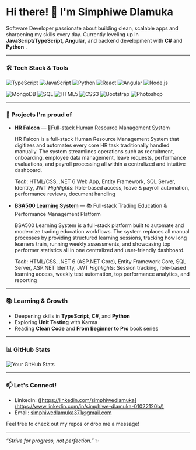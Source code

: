 # Hi there! 👋 I'm Simphiwe Dlamuka

Software Developer passionate about building clean, scalable apps and sharpening my skills every day. Currently leveling up in **JavaScript/TypeScript**, **Angular**, and backend development with **C#** and **Python** .

---

### 🛠️ Tech Stack & Tools
![TypeScript](https://img.shields.io/badge/TypeScript-3178C6?style=for-the-badge&logo=typescript&logoColor=white)
![JavaScript](https://img.shields.io/badge/JavaScript-F7DF1E?style=for-the-badge&logo=javascript&logoColor=black)
![Python](https://img.shields.io/badge/Python-3776AB?style=for-the-badge&logo=python&logoColor=white)
![React](https://img.shields.io/badge/React-61DAFB?style=for-the-badge&logo=react&logoColor=black)
![Angular](https://img.shields.io/badge/Angular-DD0031?style=for-the-badge&logo=angular&logoColor=white)
![Node.js](https://img.shields.io/badge/Node.js-339933?style=for-the-badge&logo=node.js&logoColor=white)

![MongoDB](https://img.shields.io/badge/MongoDB-47A248?style=for-the-badge&logo=mongodb&logoColor=white)
![SQL](https://img.shields.io/badge/SQL-003B57?style=for-the-badge&logo=sqlite&logoColor=white)
![HTML5](https://img.shields.io/badge/HTML5-E34F26?style=for-the-badge&logo=html5&logoColor=white)
![CSS3](https://img.shields.io/badge/CSS3-1572B6?style=for-the-badge&logo=css3&logoColor=white)
![Bootstrap](https://img.shields.io/badge/Bootstrap-563D7C?style=for-the-badge&logo=bootstrap&logoColor=white)
![Photoshop](https://img.shields.io/badge/Photoshop-31A8FF?style=for-the-badge&logo=adobephotoshop&logoColor=white)



---

### 🚀 Projects I'm proud of

- **[HR Falcon](https://github.com/yourusername/project-one)** — 🧾Full-stack Human Resource Management System

  HR Falcon is a full-stack Human Resource Management System that digitizes and automates every core HR task traditionally handled manually. The system streamlines operations such as recruitment, onboarding, employee data management, leave requests, performance evaluations, and payroll processing all within a centralized and intuitive dashboard.

  _Tech_: HTML/CSS, .NET 6 Web App, Entity Framework, SQL Server, Identity, JWT
  _Highlights_: Role-based access, leave & payroll automation, performance reviews, document handling

- **[ BSA500 Learning System](https://github.com/yourusername/project-two)** — 📚 Full-stack Trading Education & Performance Management Platform
  
  BSA500 Learning System is a full-stack platform built to automate and modernize trading education workflows. The system replaces all manual processes by providing structured learning sessions, tracking how long learners train, running weekly assessments, and showcasing top performer statistics all in one centralized and user-friendly dashboard.
  
  _Tech_: HTML/CSS, .NET 6 (ASP.NET Core), Entity Framework Core, SQL Server, ASP.NET Identity, JWT
  _Highlights_: Session tracking, role-based learning access, weekly test automation, top performance analytics, and reporting
---

### 📚 Learning & Growth

- Deepening skills in **TypeScript**, **C#**, and **Python**
- Exploring **Unit Testing** with Karma 
- Reading **Clean Code** and **From Beginner to Pro** book series

---

### 📊 GitHub Stats

![Your GitHub Stats](https://github-readme-stats.vercel.app/api?username=yourusername&show_icons=true&theme=tokyonight)

---

### 📫 Let's Connect!

- LinkedIn: ([https://linkedin.com/simphiwedlamuka](https://www.linkedin.com/in/simphiwe-dlamuka-01022120b/)  
- Email: simphiwedlamuka371@gmail.com

Feel free to check out my repos or drop me a message!

---

*“Strive for progress, not perfection.”* ✨

